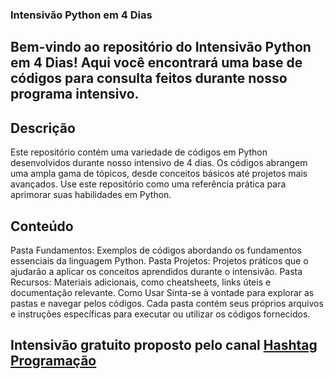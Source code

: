 ### Intensivão Python em 4 Dias
## Bem-vindo ao repositório do Intensivão Python em 4 Dias! Aqui você encontrará uma base de códigos para consulta feitos durante nosso programa intensivo.

## Descrição
Este repositório contém uma variedade de códigos em Python desenvolvidos durante nosso intensivo de 4 dias. Os códigos abrangem uma ampla gama de tópicos, desde conceitos básicos até projetos mais avançados. Use este repositório como uma referência prática para aprimorar suas habilidades em Python.

## Conteúdo
Pasta Fundamentos: Exemplos de códigos abordando os fundamentos essenciais da linguagem Python.
Pasta Projetos: Projetos práticos que o ajudarão a aplicar os conceitos aprendidos durante o intensivão.
Pasta Recursos: Materiais adicionais, como cheatsheets, links úteis e documentação relevante.
Como Usar
Sinta-se à vontade para explorar as pastas e navegar pelos códigos. Cada pasta contém seus próprios arquivos e instruções específicas para executar ou utilizar os códigos fornecidos.

## Intensivão gratuito proposto pelo canal <a href="https://www.youtube.com/@HashtagProgramacao">Hashtag Programação</a>

